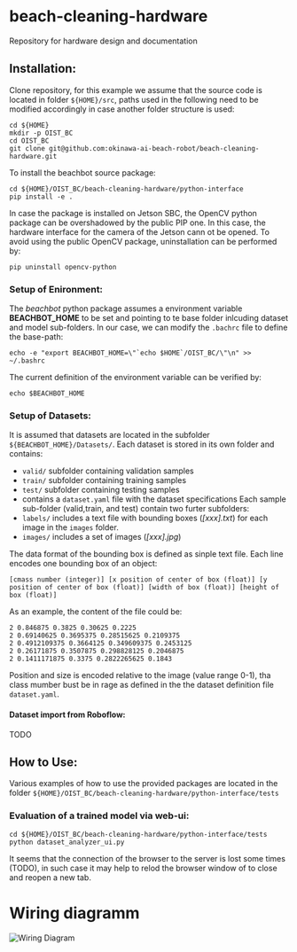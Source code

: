 # beach-cleaning-hardware
Repository for hardware design and documentation


## Installation:

Clone repository, for this example we assume that the source code is located in folder `${HOME}/src`, paths used in the following need to be modified accordingly in case another folder structure is used:
```
cd ${HOME}
mkdir -p OIST_BC
cd OIST_BC
git clone git@github.com:okinawa-ai-beach-robot/beach-cleaning-hardware.git
````

To install the beachbot source package:
```
cd ${HOME}/OIST_BC/beach-cleaning-hardware/python-interface
pip install -e .
```

In case the package is installed on Jetson SBC, the OpenCV python package can be overshadowed by the public PIP one.
In this case, the hardware interface for the camera of the Jetson cann ot be opened.
To avoid using the public OpenCV package, uninstallation can be performed by:
```
pip uninstall opencv-python
``` 

### Setup of Enironment:
The *beachbot* python package assumes a environment variable **BEACHBOT_HOME** to be set and pointing to te base folder inlcuding dataset and model sub-folders.
In our case, we can modify the `.bachrc` file to define the base-path:
```
echo -e "export BEACHBOT_HOME=\"`echo $HOME`/OIST_BC/\"\n" >> ~/.bashrc
```

The current definition of the environment variable can be verified by:
```
echo $BEACHBOT_HOME
```


### Setup of Datasets:
It is assumed that datasets are located in the subfolder `${BEACHBOT_HOME}/Datasets/`.
Each dataset is stored in its own folder and contains:
- `valid/` subfolder containing validation samples
- `train/` subfolder containing training samples
- `test/` subfolder containing testing samples
- contains a `dataset.yaml` file with the dataset specifications
Each sample sub-folder (valid,train, and test) contain two furter subfolders:
- `labels/` includes a text file with bounding boxes (*\[xxx\].txt*) for each image in the `images` folder.
- `images/` includes a set of images (*\[xxx\].jpg*)

The data format of the bounding box is defined as sinple text file.
Each line encodes one bounding box of an object:
```
[cmass number (integer)] [x position of center of box (float)] [y position of center of box (float)] [width of box (float)] [height of box (float)]
```
As an example, the content of the file could be:
```
2 0.846875 0.3825 0.30625 0.2225
2 0.69140625 0.3695375 0.28515625 0.2109375
2 0.4912109375 0.3664125 0.349609375 0.2453125
2 0.26171875 0.3507875 0.298828125 0.2046875
2 0.1411171875 0.3375 0.2822265625 0.1843
```
Position and size is encoded relative to the image (value range 0-1), tha class mumber bust be in rage as defined in the the dataset definition file `dataset.yaml`.

#### Dataset import from Roboflow:
TODO


## How to Use:
Various examples of how to use the provided packages are located in the folder `${HOME}/OIST_BC/beach-cleaning-hardware/python-interface/tests`

### Evaluation of a trained model via web-ui:
```
cd ${HOME}/OIST_BC/beach-cleaning-hardware/python-interface/tests
python dataset_analyzer_ui.py 
```
It seems that the connection of the browser to the server is lost some times (TODO), in such case it may help to relod the browser window of to close and reopen a new tab.


# Wiring diagramm

![Wiring Diagram](./media/beach-robot-wiring.png)

